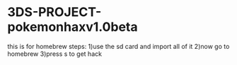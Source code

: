 # 3DS-PROJECT-pokemonhaxv1.0beta
this is for homebrew
steps:
1)use the sd card and import all of it
2)now go to homebrew
3)press s to get hack
